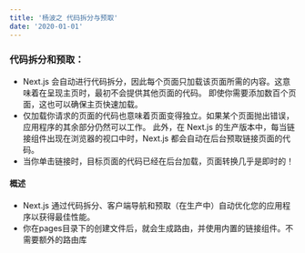 ```yaml
---
title: '杨波之 代码拆分与预取'
date: '2020-01-01'
---
```


### 代码拆分和预取：
- Next.js 会自动进行代码拆分，因此每个页面只加载该页面所需的内容。这意味着在呈现主页时，最初不会提供其他页面的代码。
即使你需要添加数百个页面，这也可以确保主页快速加载。
- 仅加载你请求的页面的代码也意味着页面变得独立。如果某个页面抛出错误，应用程序的其余部分仍然可以工作。
此外，在 Next.js 的生产版本中，每当链接组件出现在浏览器的视口中时，Next.js 都会自动在后台预取链接页面的代码。
- 当你单击链接时，目标页面的代码已经在后台加载，页面转换几乎是即时的！
#### 概述
- Next.js 通过代码拆分、客户端导航和预取（在生产中）自动优化您的应用程序以获得最佳性能。
- 你在pages目录下的创建文件后，就会生成路由，并使用内置的链接组件。不需要额外的路由库